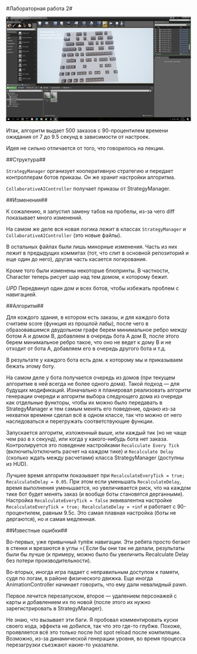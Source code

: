#Лабораторная работа 2#

![Нотариально заверенный скриншот™](result.png?raw=true")

Итак, алгоритм выдает 500 заказов с 90-процентилем времени ожидания от 7 до 9.5 секунд в зависимости от настроек.

Идея не сильно отличается от того, что говорилось на лекции.

##Структура##

`StrategyManager` организует кооперативную стратегию и передает контроллерам ботов приказы.
Он же хранит настройки алгоритма.

`CollaborativeAIController` получает приказы от StrategyManager.

##Изменения##

К сожалению, я запустил замену табов на пробелы, из-за чего diff показывает много изменений.

На самом же деле вся новая логика лежит в классах `StrategyManager` и `CollaborativeAIController` (это новые файлы).

В остальных файлах были лишь минорные изменения.
Часть из них лежит в предыдущих коммитах (тот, что слит в основной репозиторий и еще один до него),
другая часть касается логирования.

Кроме того были изменены некоторые блюпринты. В частности, Character теперь рисует шар над тем домом, к которому бежит.

*UPD* Передвинул один дом и всех ботов, чтобы избежать проблем с навигацией.

##Алгоритм##

Для кождого здания, в котором есть заказы, и для каждого бота считаем score (функция из прошлой лабы),
после чего в образовавшемся двудольном графе берем минимальное ребро между ботом A и домом B,
добавляем в очередь бота A дом B, после этого берем минимальное ребро такое, что оно не ведет к дому B
и не отходит от бота A, добавляем его в очередь другого бота и т.д.

В результате у каждого бота есть дом. к которому мы и приказываем бежать этому боту.

На самом деле у бота получается очередь из домов (при текущем алгоритме в ней всегда не более одного дома).
Такой подход — для будущих модификаций. Изначально я планировал реализовать алгоритм генерации очереди
и алгоритм выбора следующего дома из очереди как отдельные функторы, чтобы
их можно было передавать в StrategyManager и тем самым менять его поведение,
однако из-за нехватки времени сделал всё в одном классе,
так что можно от него наследоваться и перегружать соответствующие функции.

Запускается алгоритм, изложенный выше, или каждый тик (но не чаще чем раз в x секунд),
или когда у какого-нибудь бота нет заказа.
Контролируется это поведение настройками `Recalculate Every Tick` (включить/отключить расчет на каждом тике)
и `Recalculate Delay` (сколько ждать между расчетами) класса StrategyManager (доступны из HUD).

Лучшее время алгоритм показывает при `RecalculateEveryTick = true; RecalculateDelay = 0.05`.
При этом если уменьшать `RecalculateDelay`, время выполнения уменьшается,
но увеличивается риск, что на каждом тике бот будет менять заказ (и вообще боты становятся дерганными).
Настройка `RecalculateEveryTick = false` эквивалентна настройке
`RecalculateEveryTick = true; RecalculateDelay = +inf` и работает с 90-процентилем, равным 9.5с.
Это самая плавная настройка (боты не дергаются), но и самая медленная.

##Известные ошибки##

Во-первых, уже привычный тупёж навигации. Эти ребята просто бегают в стенки и врезаются в углы =(
Если бы они так не делали, результаты были бы лучше
(к примеру, можно было бы увеличить Recalculate Delay без потери производительности).

Во-вторых, иногда игра падает с неправильным доступом к памяти, судя по логам, в районе физического движка.
Еще иногда AnimationController начинает говорить, что ему дали невалидный pawn.

Первое лечится перезапуском, второе — удалением персонажей с карты и добавлением их по новой
(после этого их нужно зарегистрировать в StrategyManager).

Не знаю, что вызывает эти баги. Я пробовал комментировать куски своего кода, эффекта не добился, так что это где-то глубже.
Похоже, проявляется всё это только после hot spot reload после компиляции.
Возможно, из-за динамической генерации уровня, во время процесса перезагрузки съезжают какие-то указатели.
